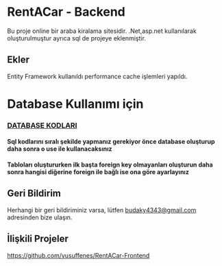 
# RentACar - Backend

Bu proje online bir araba kiralama sitesidir. .Net,asp.net kullanılarak oluşturulmuştur ayrıca sql de projeye eklenmiştir.

## Ekler
Entity Framework kullanıldı performance cache işlemleri yapıldı.

# Database Kullanımı için 

### [DATABASE KODLARI](https://gist.github.com/yusuffenes/b438177a3006e1127434ce09af6fb1b7)
#### Sql kodlarını sıralı şekilde yapmanız gerekiyor önce database oluşturup daha sonra o use ile kullanacaksınız
#### Tabloları oluştururken ilk başta foreign key olmayanları oluşturun daha sonra hangisi diğerine foreign ile bağlı ise ona göre ayarlayınız

## Geri Bildirim

Herhangi bir geri bildiriminiz varsa, lütfen budaky4343@gmail.com adresinden bize ulaşın.

  
## İlişkili Projeler

https://github.com/yusuffenes/RentACar-Frontend

  
